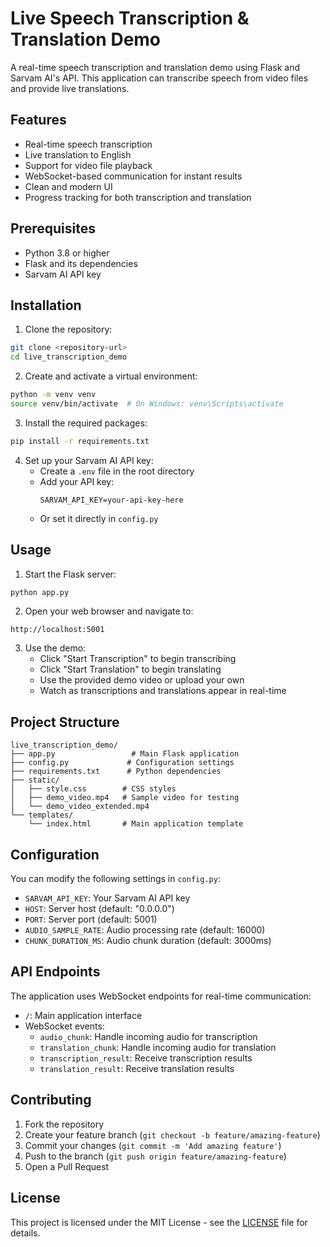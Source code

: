 # Live Speech Transcription & Translation Demo

A real-time speech transcription and translation demo using Flask and Sarvam AI's API. This application can transcribe speech from video files and provide live translations.

## Features

- Real-time speech transcription
- Live translation to English
- Support for video file playback
- WebSocket-based communication for instant results
- Clean and modern UI
- Progress tracking for both transcription and translation

## Prerequisites

- Python 3.8 or higher
- Flask and its dependencies
- Sarvam AI API key

## Installation

1. Clone the repository:

```bash
git clone <repository-url>
cd live_transcription_demo
```

2. Create and activate a virtual environment:

```bash
python -m venv venv
source venv/bin/activate  # On Windows: venv\Scripts\activate
```

3. Install the required packages:

```bash
pip install -r requirements.txt
```

4. Set up your Sarvam AI API key:
   - Create a `.env` file in the root directory
   - Add your API key:
     ```
     SARVAM_API_KEY=your-api-key-here
     ```
   - Or set it directly in `config.py`

## Usage

1. Start the Flask server:

```bash
python app.py
```

2. Open your web browser and navigate to:

```
http://localhost:5001
```

3. Use the demo:
   - Click "Start Transcription" to begin transcribing
   - Click "Start Translation" to begin translating
   - Use the provided demo video or upload your own
   - Watch as transcriptions and translations appear in real-time

## Project Structure

```
live_transcription_demo/
├── app.py                 # Main Flask application
├── config.py             # Configuration settings
├── requirements.txt      # Python dependencies
├── static/
│   ├── style.css        # CSS styles
│   ├── demo_video.mp4   # Sample video for testing
│   └── demo_video_extended.mp4
└── templates/
    └── index.html       # Main application template
```

## Configuration

You can modify the following settings in `config.py`:

- `SARVAM_API_KEY`: Your Sarvam AI API key
- `HOST`: Server host (default: "0.0.0.0")
- `PORT`: Server port (default: 5001)
- `AUDIO_SAMPLE_RATE`: Audio processing rate (default: 16000)
- `CHUNK_DURATION_MS`: Audio chunk duration (default: 3000ms)

## API Endpoints

The application uses WebSocket endpoints for real-time communication:

- `/`: Main application interface
- WebSocket events:
  - `audio_chunk`: Handle incoming audio for transcription
  - `translation_chunk`: Handle incoming audio for translation
  - `transcription_result`: Receive transcription results
  - `translation_result`: Receive translation results

## Contributing

1. Fork the repository
2. Create your feature branch (`git checkout -b feature/amazing-feature`)
3. Commit your changes (`git commit -m 'Add amazing feature'`)
4. Push to the branch (`git push origin feature/amazing-feature`)
5. Open a Pull Request

## License

This project is licensed under the MIT License - see the [LICENSE](LICENSE) file for details.

